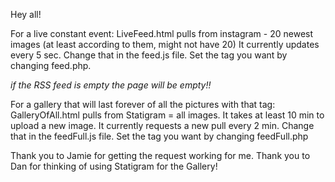 Hey all!

For a live constant event: 
LiveFeed.html pulls from instagram - 20 newest images (at least according to them, might not have 20) 
It currently updates every 5 sec. Change that in the feed.js file. 
Set the tag you want by changing feed.php.

*if the RSS feed is empty the page will be empty!!*

For a gallery that will last forever of all the pictures with that tag:
GalleryOfAll.html pulls from Statigram = all images. 
It takes at least 10 min to upload a new image. 
It currently requests a new pull every 2 min. Change that in the feedFull.js file. 
Set the tag you want by changing feedFull.php

Thank you to Jamie for getting the request working for me. 
Thank you to Dan for thinking of using Statigram for the Gallery!
